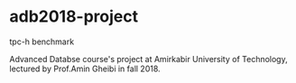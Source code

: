 # adb2018-project
tpc-h benchmark

Advanced Databse course's project at Amirkabir University of Technology, lectured by Prof.Amin Gheibi in fall 2018.


